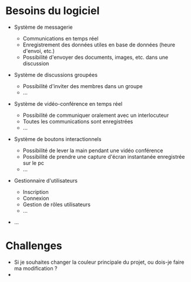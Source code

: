 # Besoins du logiciel

- Système de messagerie
  - Communications en temps réel
  - Enregistrement des données utiles en base de données (heure d'envoi, etc.)
  - Possibilité d'envoyer des documents, images, etc. dans une discussion


- Système de discussions groupées
  - Possibilité d'inviter des membres dans un groupe
  - ...


- Système de vidéo-conférence en temps réel
  - Possibilité de communiquer oralement avec un interlocuteur
  - Toutes les communications sont enregistrées
  - ...


- Système de boutons interactionnels
  - Possibilité de lever la main pendant une vidéo conférence
  - Possibilité de prendre une capture d'écran instantanée enregistrée sur le pc
  - ...


- Gestionnaire d'utilisateurs
  - Inscription
  - Connexion
  - Gestion de rôles utilisateurs
  - ...


- ...

# Challenges

- Si je souhaites changer la couleur principale du projet, ou dois-je faire ma modification ?
- 